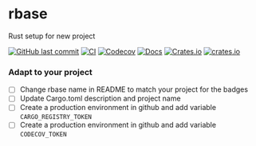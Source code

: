 # rbase
Rust setup for new project

[![GitHub last commit](https://img.shields.io/github/last-commit/lsh0x/rbase)](https://github.com/lsh0x/rbase/commits/main)
[![CI](https://github.com/lsh0x/rbase/workflows/CI/badge.svg)](https://github.com/lsh0x/rbase/actions)
[![Codecov](https://codecov.io/gh/lsh0x/rbase/branch/main/graph/badge.svg)](https://codecov.io/gh/lsh0x/rbase)
[![Docs](https://docs.rs/rbase/badge.svg)](https://docs.rs/rbase)
[![Crates.io](https://img.shields.io/crates/v/rbase.svg)](https://crates.io/crates/rbase)
[![crates.io](https://img.shields.io/crates/d/rbase)](https://crates.io/crates/rbase)


### Adapt to your project 

- [ ] Change rbase name in README to match your project for the badges
- [ ] Update Cargo.toml description and project name
- [ ] Create a production environment in github and add variable `CARGO_REGISTRY_TOKEN`
- [ ] Create a production environment in github and add variable `CODECOV_TOKEN`
